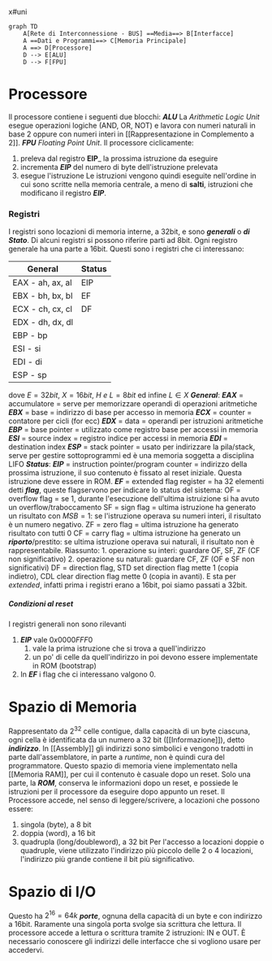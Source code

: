 x#uni 
```mermaid
graph TD
    A[Rete di Interconnessione - BUS] ==Media==> B[Interfacce]
    A ==Dati e Programmi==> C[Memoria Principale]
    A ==> D[Processore]
    D --> E[ALU]
    D --> F[FPU]
``` 
# Processore
Il processore contiene i seguenti due blocchi: 
___ALU___
La _Arithmetic Logic Unit_ esegue operazioni logiche (AND, OR, NOT) e lavora con numeri naturali in base 2 oppure con numeri interi in [[Rappresentazione in Complemento a 2]].
___FPU___
_Floating Point Unit_.
Il processore ciclicamente:
1. preleva dal registro __EIP___ la prossima istruzione da eseguire
2. incrementa ___EIP___ del numero di byte dell'istruzione prelevata
3. esegue l'istruzione
Le istruzioni vengono quindi eseguite nell'ordine in cui sono scritte nella memoria centrale, a meno di __salti__, istruzioni che modificano il registro ___EIP___.
### Registri
I registri sono locazioni di memoria interne, a 32bit, e sono ___generali___ o ___di Stato___. Di alcuni registri si possono riferire parti ad 8bit. Ogni registro generale ha una parte a 16bit. Questi sono i registri che ci interessano:

| General          | Status |
| ---------------- | ------ |
| EAX - ah, ax, al | EIP    |
| EBX - bh, bx, bl | EF     |
| ECX - ch, cx, cl | DF     |
| EDX - dh, dx, dl |        |
| EBP - bp         |        |
| ESI - si         |        |
| EDI - di         |        |
| ESP - sp         |        |
dove $E = 32bit$, $X = 16bit$, $H \ e\ L = 8bit$ ed infine $L \in X$ 
___General___:
___EAX___ = accumulatore = serve per memorizzare operandi di operazioni aritmetiche
___EBX___ = base = indirizzo di base per accesso in memoria
___ECX___ = counter = contatore per cicli (for ecc)
___EDX___ = data = operandi per istruzioni aritmetiche
___EBP___ = base pointer = utilizzato come registro base per accessi in memoria
___ESI___ = source index = registro indice per accessi in memoria
___EDI___ = destination index
___ESP___ = stack pointer = usato per indirizzare la pila/stack, serve per gestire sottoprogrammi ed è una memoria soggetta a disciplina LIFO
___Status___: 
___EIP___ = instruction pointer/program counter =  indirizzo della prossima istruzione, il suo contenuto è fissato al reset iniziale. Questa istruzione deve essere in ROM.
___EF___ = extended flag register = ha 32 elementi detti ___flag___, queste flagservono per indicare lo status del sistema:
	OF = overflow flag = se 1, durante l'esecuzione dell'ultima istruizione si ha avuto un overflow/traboccamento
	SF = sign flag = ultima istruzione ha generato un risultato con $MSB = 1$: se l'istruzione operava su numeri interi, il risultato è un numero negativo.
	ZF = zero flag = ultima istruzione ha generato risultato con tutti $0$ 
	CF = carry flag = ultima istruzione ha generato un ___riporto___/prestito: se ultima istruzione operava sui naturali, il risultato non è rappresentabile.
	Riassunto:
	1. operazione su interi: guardare OF, SF, ZF (CF non significativo)
	2. operazione su naturali: guardare CF, ZF (OF e SF non significativi)
	DF = direction flag, STD set direction flag mette 1 (copia indietro), CDL clear direction flag mette 0 (copia in avanti).
E sta per _extended_, infatti prima i registri erano a 16bit, poi siamo passati a 32bit. 
##### Condizioni al reset
I registri generali non sono rilevanti
1. ___EIP___ vale $0x0000FFF0$ 
	1. vale la prima istruzione che si trova a quell'indirizzo
	2. un po' di celle da quell'indirizzo in poi devono essere implementate in ROM (bootstrap)
2. In ___EF___ i flag che ci interessano valgono 0.

# Spazio di Memoria
Rappresentato da $2^{32}$ celle contigue, dalla capacità di un byte ciascuna, ogni cella è identificata da un numero a 32 bit ([[Informazione]]), detto ___indirizzo___.
In [[Assembly]] gli indirizzi sono simbolici e vengono tradotti in parte dall'assemblatore, in parte a _runtime_, non è quindi cura del programmatore.
Questo spazio di memoria viene implementato nella [[Memoria RAM]], per cui il contenuto è casuale dopo un reset. Solo una parte, la ___ROM___, conserva le informazioni dopo un reset, e possiede le istruzioni per il processore da eseguire dopo appunto un reset.
Il Processore accede, nel senso di leggere/scrivere, a locazioni che possono essere:
1. singola (byte), a 8 bit
2. doppia (word), a 16 bit
3. quadrupla (long/doubleword), a 32 bit
Per l'accesso a locazioni doppie o quadruple, viene utilizzato l'indirizzo più piccolo delle 2 o 4 locazioni, l'indirizzo più grande contiene il bit più significativo.
# Spazio di I/O 
Questo ha $2^{16} = 64k$ ___porte___, ognuna della capacità di un byte e con indirizzo a 16bit.
Raramente una singola porta svolge sia scrittura che lettura.
Il processore accede a lettura o scrittura tramite 2 istruzioni: IN e OUT.
È necessario conoscere gli indirizzi delle interfacce che si vogliono usare per accedervi.